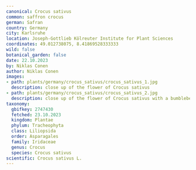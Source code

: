 ```yaml
---
canonical: Crocus sativus
common: saffron crocus
german: Safran
country: Germany
city: Karlsruhe
location: Joseph-Gottlieb Kölreuter Institute for Plant Sciences
coordinates: 49.012738075, 8.41869528333333
wild: false
botanical_garden: false
date: 22.10.2023
by: Niklas Conen
author: Niklas Conen
images:
- path: plants/germany/crocus_sativus/crocus_sativus_1.jpg
  description: close up of the flower of Crocus sativus
- path: plants/germany/crocus_sativus/crocus_sativus_2.jpg
  description: close up of the flower of Crocus sativus with a bumblebee
taxonomy:
  gbifkey: 2747430
  fetched: 23.10.2023
  kingdom: Plantae
  phylum: Tracheophyta
  class: Liliopsida
  order: Asparagales
  family: Iridaceae
  genus: Crocus
  species: Crocus sativus
scientific: Crocus sativus L.
---
```

